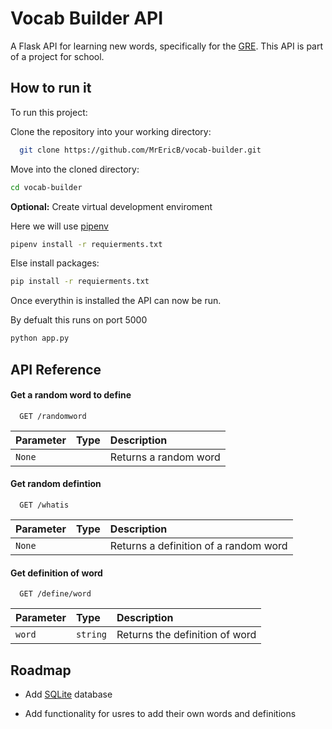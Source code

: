 
# Vocab Builder API

A Flask API for learning new words, specifically for the [GRE](https://en.wikipedia.org/wiki/Graduate_Record_Examinations). This API is part of a project for school.




## How to run it

To run this project:

Clone the repository into your working directory:
```bash
  git clone https://github.com/MrEricB/vocab-builder.git
```
Move into the cloned directory:
```bash
cd vocab-builder
```
**Optional:** Create virtual development enviroment

Here we will use [pipenv](https://gist.github.com/bradtraversy/c70a93d6536ed63786c434707b898d55)

```bash
pipenv install -r requierments.txt
```
Else install packages:
```bash
pip install -r requierments.txt
```
Once everythin is installed the API can now be run.

By defualt this runs on port 5000
```bash
python app.py
```



## API Reference

#### Get a random word to define

```http
  GET /randomword
```

| Parameter | Type     | Description                |
| :-------- | :------- | :------------------------- |
| `None` | | Returns a random word |

#### Get random defintion

```http
  GET /whatis
```

| Parameter | Type     | Description                       |
| :-------- | :------- | :-------------------------------- |
| `None`      |  | Returns a definition of a random word |


#### Get definition of word
```http
  GET /define/word
```

| Parameter | Type     | Description                       |
| :-------- | :------- | :-------------------------------- |
| `word`      | `string` | Returns the definition of word |




## Roadmap

- Add [SQLite](https://www.sqlite.org/index.html) database

- Add functionality for usres to add their own words and definitions

